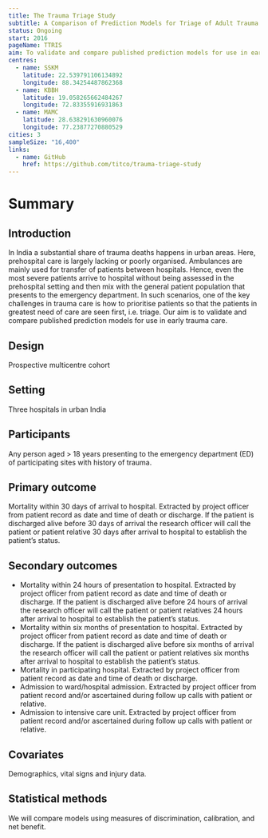 ```yaml
---
title: The Trauma Triage Study
subtitle: A Comparison of Prediction Models for Triage of Adult Trauma Patients Presenting to Emergency Departments in Urban India
status: Ongoing
start: 2016
pageName: TTRIS
aim: To validate and compare published prediction models for use in early trauma care
centres:
  - name: SSKM
    latitude: 22.539791106134892
    longitude: 88.34254487862368
  - name: KBBH
    latitude: 19.058265662484267 
    longitude: 72.83355916931863
  - name: MAMC
    latitude: 28.638291630960076 
    longitude: 77.23877270880529
cities: 3
sampleSize: "16,400"
links:
  - name: GitHub
    href: https://github.com/titco/trauma-triage-study
---
```


# Summary

## Introduction
In India a substantial share of trauma deaths happens in urban
areas. Here, prehospital care is largely lacking or poorly
organised. Ambulances are mainly used for transfer of patients between
hospitals. Hence, even the most severe patients arrive to hospital
without being assessed in the prehospital setting and then mix with
the general patient population that presents to the emergency
department. In such scenarios, one of the key challenges in trauma
care is how to prioritise patients so that the patients in greatest
need of care are seen first, i.e. triage. Our aim is to validate and
compare published prediction models for use in early trauma care.

## Design
Prospective multicentre cohort

## Setting
Three hospitals in urban India

## Participants
Any person aged > 18 years presenting to the emergency department (ED)
of participating sites with history of trauma.

## Primary outcome
Mortality within 30 days of arrival to hospital. Extracted by project
officer from patient record as date and time of death or discharge. If
the patient is discharged alive before 30 days of arrival the research
officer will call the patient or patient relative 30 days after
arrival to hospital to establish the patient’s status.

## Secondary outcomes

- Mortality within 24 hours of presentation to hospital. Extracted by
  project officer from patient record as date and time of death or
  discharge. If the patient is discharged alive before 24 hours of
  arrival the research officer will call the patient or patient
  relatives 24 hours after arrival to hospital to establish the
  patient’s status.
- Mortality within six months of presentation to hospital. Extracted
  by project officer from patient record as date and time of death or
  discharge. If the patient is discharged alive before six months of
  arrival the research officer will call the patient or patient
  relatives six months after arrival to hospital to establish the
  patient’s status.
- Mortality in participating hospital. Extracted by project officer
  from patient record as date and time of death or discharge.
- Admission to ward/hospital admission. Extracted by project officer
  from patient record and/or ascertained during follow up calls with
  patient or relative.
- Admission to intensive care unit. Extracted by project officer from
  patient record and/or ascertained during follow up calls with
  patient or relative.

## Covariates
Demographics, vital signs and injury data.

## Statistical methods
We will compare models using measures of discrimination, calibration, and net benefit. 
